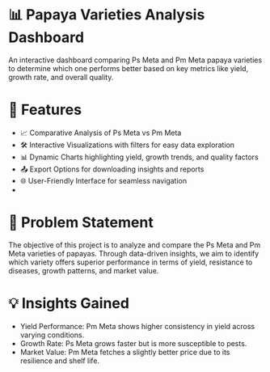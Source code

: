 # 📊 Papaya Varieties Analysis Dashboard
An interactive dashboard comparing Ps Meta and Pm Meta papaya varieties to determine which one performs better based on key metrics like yield, growth rate, and overall quality.



# 🚀 Features
- 📈 Comparative Analysis of Ps Meta vs Pm Meta
- 🛠️ Interactive Visualizations with filters for easy data exploration
- 📊 Dynamic Charts highlighting yield, growth trends, and quality factors
- 📤 Export Options for downloading insights and reports
- 🌐 User-Friendly Interface for seamless navigation
- 

  
# 📝 Problem Statement
The objective of this project is to analyze and compare the Ps Meta and Pm Meta varieties of papayas. Through data-driven insights, we aim to identify which variety offers superior performance in terms of yield, resistance to diseases, growth patterns, and market value.



# 💡 Insights Gained
- Yield Performance: Pm Meta shows higher consistency in yield across varying conditions.
- Growth Rate: Ps Meta grows faster but is more susceptible to pests.
- Market Value: Pm Meta fetches a slightly better price due to its resilience and shelf life.
